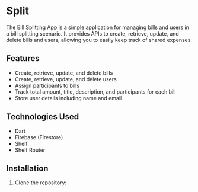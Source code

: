 # Split

The Bill Splitting App is a simple application for managing bills and users in a bill splitting scenario. It provides APIs to create, retrieve, update, and delete bills and users, allowing you to easily keep track of shared expenses.

## Features

- Create, retrieve, update, and delete bills
- Create, retrieve, update, and delete users
- Assign participants to bills
- Track total amount, title, description, and participants for each bill
- Store user details including name and email

## Technologies Used

- Dart
- Firebase (Firestore)
- Shelf
- Shelf Router

## Installation

1. Clone the repository:



